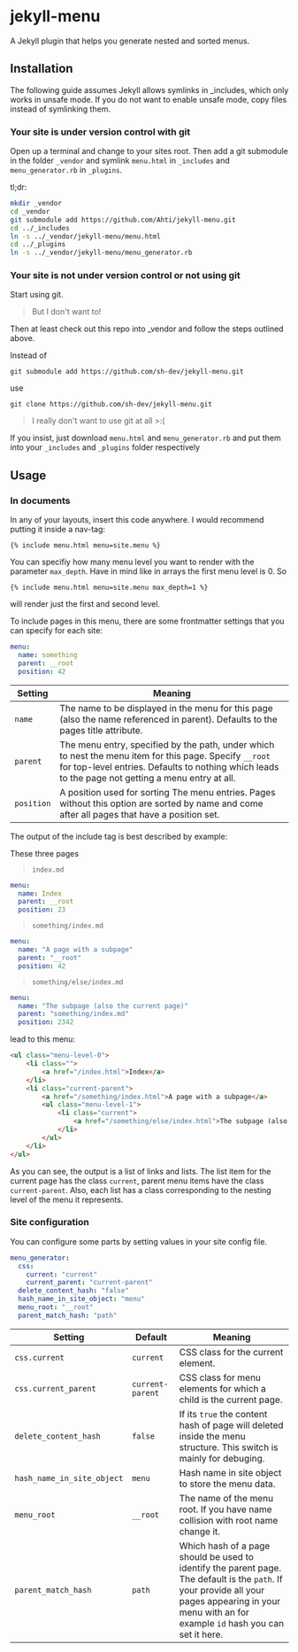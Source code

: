 jekyll-menu
===========

A Jekyll plugin that helps you generate nested and sorted menus.


## Installation

The following guide assumes Jekyll allows symlinks in _includes, which only works in unsafe mode. If you do not want to enable unsafe mode, copy files instead of symlinking them.

### Your site is under version control with git

Open up a terminal and change to your sites root.
Then add a git submodule in the folder `_vendor` and symlink `menu.html` in `_includes` and `menu_generator.rb` in `_plugins`.

tl;dr:

```bash
mkdir _vendor
cd _vendor
git submodule add https://github.com/Ahti/jekyll-menu.git
cd ../_includes
ln -s ../_vendor/jekyll-menu/menu.html
cd ../_plugins
ln -s ../_vendor/jekyll-menu/menu_generator.rb
```

### Your site is not under version control or not using git

Start using git.

> But I don't want to!

Then at least check out this repo into _vendor and follow the steps outlined above.

Instead of

    git submodule add https://github.com/sh-dev/jekyll-menu.git

use

    git clone https://github.com/sh-dev/jekyll-menu.git

> I really don't want to use git at all >:(

If you insist, just download `menu.html` and `menu_generator.rb` and put them into your `_includes` and `_plugins` folder respectively

## Usage

### In documents 

In any of your layouts, insert this code anywhere. I would recommend putting it inside a nav-tag:

    {% include menu.html menu=site.menu %}

You can specifiy how many menu level you want to render with the parameter `max_depth`.
Have in mind like in arrays the first menu level is 0. So

    {% include menu.html menu=site.menu max_depth=1 %}

will render just the first and second level.

To include pages in this menu, there are some frontmatter settings that you can specify for each site:

```yaml
menu:
  name: something
  parent: __root
  position: 42
```

Setting    | Meaning
-----------|--------
`name`     | The name to be displayed in the menu for this page (also the name referenced in parent). Defaults to the pages title attribute.
`parent`   | The menu entry, specified by the path, under which to nest the menu item for this page. Specify `__root` for top-level entries. Defaults to nothing which leads to the page not getting a menu entry at all.
`position` | A position used for sorting The menu entries. Pages without this option are sorted by name and come after all pages that have a position set.

The output of the include tag is best described by example:

These three pages

> `index.md`

```yaml
menu:
  name: Index
  parent: __root
  position: 23
```

> `something/index.md`

```yaml
menu:
  name: "A page with a subpage"
  parent: "__root"
  position: 42
```

> `something/else/index.md`

```yaml
menu:
  name: "The subpage (also the current page)"
  parent: "something/index.md"
  position: 2342
```

lead to this menu:

```html
<ul class="menu-level-0">
    <li class="">
        <a href="/index.html">Index</a>
    </li>
    <li class="current-parent">
        <a href="/something/index.html">A page with a subpage</a>
        <ul class="menu-level-1">
            <li class="current">
                <a href="/something/else/index.html">The subpage (also the current page)</a>
            </li>
        </ul>
    </li>
</ul>
```

As you can see, the output is a list of links and lists. The list item for the current page has the class `current`, parent menu items have the class `current-parent`. Also, each list has a class corresponding to the nesting level of the menu it represents.

### Site configuration

You can configure some parts by setting values in your site config file.

```yaml
menu_generator:
  css:
    current: "current"
    current_parent: "current-parent"
  delete_content_hash: "false"
  hash_name_in_site_object: "menu"
  menu_root: "__root"
  parent_match_hash: "path"

```

Setting    |  Default |  Meaning
-----------|----------|-----------
`css.current` | `current` |  CSS class for the current element.
`css.current_parent` | `current-parent` |  CSS class for menu elements for which a child is the current page.
`delete_content_hash` |  `false`  | If its `true` the content hash of page will deleted inside the menu structure. This switch is mainly for debuging. 
`hash_name_in_site_object` |  `menu`  | Hash name in site object to store the menu data.
`menu_root` |  `__root`  | The name of the menu root. If you have name collision with root name change it.
`parent_match_hash`  |  `path` | Which hash of a page should be used to identify the parent page. The default is the `path`. If your provide all your pages appearing in your menu with an for example `id` hash you can set it here.

